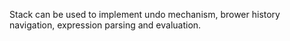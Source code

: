 Stack can be used to implement undo mechanism, brower history navigation, expression parsing and evaluation. 